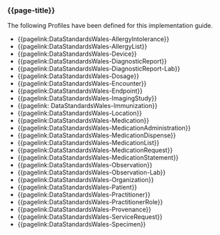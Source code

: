 ### {{page-title}}

The following Profiles have been defined for this implementation guide.
* {{pagelink:DataStandardsWales-AllergyIntolerance}}
* {{pagelink:DataStandardsWales-AllergyList}}
* {{pagelink:DataStandardsWales-Device}}
* {{pagelink:DataStandardsWales-DiagnosticReport}}
* {{pagelink:DataStandardsWales-DiagnosticReport-Lab}}
* {{pagelink:DataStandardsWales-Dosage}}
* {{pagelink:DataStandardsWales-Encounter}}
* {{pagelink:DataStandardsWales-Endpoint}}
* {{pagelink:DataStandardsWales-ImagingStudy}}
* {{pagelink: DataStandardsWales-Immunization}}
* {{pagelink:DataStandardsWales-Location}}
* {{pagelink:DataStandardsWales-Medication}}
* {{pagelink:DataStandardsWales-MedicationAdministration}}
* {{pagelink:DataStandardsWales-MedicationDispense}}
* {{pagelink:DataStandardsWales-MedicationList}}
* {{pagelink:DataStandardsWales-MedicationRequest}}
* {{pagelink:DataStandardsWales-MedicationStatement}}
* {{pagelink:DataStandardsWales-Observation}}
* {{pagelink:DataStandardsWales-Observation-Lab}}
* {{pagelink:DataStandardsWales-Organization}}
* {{pagelink:DataStandardsWales-Patient}}
* {{pagelink:DataStandardsWales-Practitioner}}
* {{pagelink:DataStandardsWales-PractitionerRole}}
* {{pagelink:DataStandardsWales-Provenance}}
* {{pagelink:DataStandardsWales-ServiceRequest}}
* {{pagelink:DataStandardsWales-Specimen}}